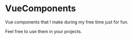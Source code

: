 # VueComponents

Vue components that I make during my free time just for fun.

Feel free to use them in your projects.
